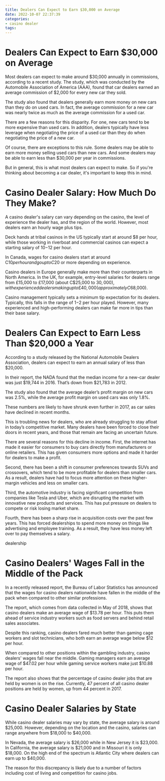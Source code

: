 ```yaml
---
title: Dealers Can Expect to Earn $30,000 on Average
date: 2022-10-07 22:37:39
categories:
- casino dealer
tags:
---
```



#  Dealers Can Expect to Earn $30,000 on Average

Most dealers can expect to make around $30,000 annually in commissions, according to a recent study. The study, which was conducted by the Automobile Association of America (AAA), found that car dealers earned an average commission of $2,000 for every new car they sold.

The study also found that dealers generally earn more money on new cars than they do on used cars. In fact, the average commission for a new car was nearly twice as much as the average commission for a used car.

There are a few reasons for this disparity. For one, new cars tend to be more expensive than used cars. In addition, dealers typically have less leverage when negotiating the price of a used car than they do when negotiating the price of a new car.

Of course, there are exceptions to this rule. Some dealers may be able to earn more money selling used cars than new cars. And some dealers may be able to earn less than $30,000 per year in commissions.

But in general, this is what most dealers can expect to make. So if you're thinking about becoming a car dealer, it's important to keep this in mind.

#  Casino Dealer Salary: How Much Do They Make?

A casino dealer's salary can vary depending on the casino, the level of experience the dealer has, and the region of the world. However, most dealers earn an hourly wage plus tips.

Deck hands at tribal casinos in the US typically start at around $8 per hour, while those working in riverboat and commercial casinos can expect a starting salary of $10-$12 per hour. 

In Canada, wages for casino dealers start at around C$10 per hour and go up to C$20 or more depending on experience. 

Casino dealers in Europe generally make more than their counterparts in North America. In the UK, for example, entry-level salaries for dealers range from £15,000 to £17,000 (about C$25,000 to $30,000), with experienced dealers making up to £40,000 (approximately C$68,000). 

Casino management typically sets a minimum tip expectation for its dealers. Typically, this falls in the range of $1-$2 per hour played. However, many experienced and high-performing dealers can make far more in tips than their base salary.

#  Dealers Can Expect to Earn Less Than $20,000 a Year

According to a study released by the National Automobile Dealers Association, dealers can expect to earn an annual salary of less than $20,000.

In their report, the NADA found that the median income for a new-car dealer was just $19,744 in 2016. That’s down from $21,783 in 2012.

The study also found that the average dealer’s profit margin on new cars was 2.5%, while the average profit margin on used cars was only 1.8%.

These numbers are likely to have shrunk even further in 2017, as car sales have declined in recent months.

This is troubling news for dealers, who are already struggling to stay afloat in today’s competitive market. Many dealers have been forced to close their doors in recent years, and those that remain are facing an uncertain future.

There are several reasons for this decline in income. First, the internet has made it easier for consumers to buy cars directly from manufacturers or online retailers. This has given consumers more options and made it harder for dealers to make a profit.

Second, there has been a shift in consumer preferences towards SUVs and crossovers, which tend to be more profitable for dealers than smaller cars. As a result, dealers have had to focus more attention on these higher-margin vehicles and less on smaller cars.

Third, the automotive industry is facing significant competition from companies like Tesla and Uber, which are disrupting the market with innovative new products and services. This has put pressure on dealers to compete or risk losing market share.

Fourth, there has been a sharp rise in acquisition costs over the past few years. This has forced dealerships to spend more money on things like advertising and employee training. As a result, they have less money left over to pay themselves a salary.

 dealership

#  Casino Dealers' Wages Fall in the Middle of the Pack

In a recently released report, the Bureau of Labor Statistics has announced that the wages for casino dealers nationwide have fallen in the middle of the pack when compared to other similar professions.

The report, which comes from data collected in May of 2018, shows that casino dealers make an average wage of $13.78 per hour. This puts them ahead of service industry workers such as food servers and behind retail sales associates.

Despite this ranking, casino dealers fared much better than gaming cage workers and slot technicians, who both earn an average wage below $12 per hour.

When compared to other positions within the gambling industry, casino dealers' wages fall near the middle. Gaming managers earn an average wage of $47.02 per hour while gaming service workers make just $10.88 per hour.

The report also shows that the percentage of casino dealer jobs that are held by women is on the rise. Currently, 47 percent of all casino dealer positions are held by women, up from 44 percent in 2017.

#  Casino Dealer Salaries by State

While casino dealer salaries may vary by state, the average salary is around $25,000. However, depending on the location and the casino, salaries can range anywhere from $18,000 to $40,000.

In Nevada, the average salary is $26,000 while in New Jersey it is $23,000. In California, the average salary is $21,000 and in Missouri it is only $18,000. On the high end of the spectrum is Atlantic City where dealers can earn up to $40,000.

The reason for this discrepancy is likely due to a number of factors including cost of living and competition for casino jobs.